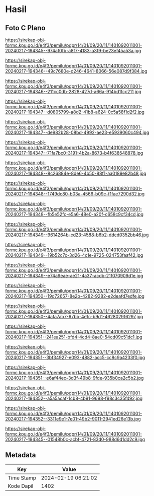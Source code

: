 # Hasil

## Foto C Plano

https://sirekap-obj-formc.kpu.go.id/e4f3/pemilu/pdpr/14/01/09/20/11/1401092011001-20240217-194345--974af0fb-a8f7-4183-a3f9-be23ef45a53a.jpg

https://sirekap-obj-formc.kpu.go.id/e4f3/pemilu/pdpr/14/01/09/20/11/1401092011001-20240217-194346--49c7680e-d246-4641-8066-56e087d9f384.jpg

https://sirekap-obj-formc.kpu.go.id/e4f3/pemilu/pdpr/14/01/09/20/11/1401092011001-20240217-194346--211cc0db-2828-427d-a66a-914bd1fcc211.jpg

https://sirekap-obj-formc.kpu.go.id/e4f3/pemilu/pdpr/14/01/09/20/11/1401092011001-20240217-194347--d0805799-a8d2-41b8-a624-0c5a58f1d2f2.jpg

https://sirekap-obj-formc.kpu.go.id/e4f3/pemilu/pdpr/14/01/09/20/11/1401092011001-20240217-194347--de982b28-08bd-4992-ae23-e5939060c494.jpg

https://sirekap-obj-formc.kpu.go.id/e4f3/pemilu/pdpr/14/01/09/20/11/1401092011001-20240217-194347--71fa7bc0-3191-4b2a-8673-b4f638548878.jpg

https://sirekap-obj-formc.kpu.go.id/e4f3/pemilu/pdpr/14/01/09/20/11/1401092011001-20240217-194348--8c26884e-8de6-4b50-88f1-aa0189e82b48.jpg

https://sirekap-obj-formc.kpu.go.id/e4f3/pemilu/pdpr/14/01/09/20/11/1401092011001-20240217-194348--1749dc80-b03a-4566-b09c-f1fae7290d32.jpg

https://sirekap-obj-formc.kpu.go.id/e4f3/pemilu/pdpr/14/01/09/20/11/1401092011001-20240217-194348--fb5e52fc-e5a6-48e0-a20f-c658c9cf34cd.jpg

https://sirekap-obj-formc.kpu.go.id/e4f3/pemilu/pdpr/14/01/09/20/11/1401092011001-20240217-194349--9614264b-cd23-4588-b6b2-ddcd0352bb46.jpg

https://sirekap-obj-formc.kpu.go.id/e4f3/pemilu/pdpr/14/01/09/20/11/1401092011001-20240217-194349--19b52c7c-3d26-4c1e-9725-024753faaf42.jpg

https://sirekap-obj-formc.kpu.go.id/e4f3/pemilu/pdpr/14/01/09/20/11/1401092011001-20240217-194349--e74a9eae-ae21-4a37-acdb-21f070909d1e.jpg

https://sirekap-obj-formc.kpu.go.id/e4f3/pemilu/pdpr/14/01/09/20/11/1401092011001-20240217-194350--19d72657-8e2b-4282-9282-e2deafd7edfe.jpg

https://sirekap-obj-formc.kpu.go.id/e4f3/pemilu/pdpr/14/01/09/20/11/1401092011001-20240217-194350--4afa7ab7-67bb-4e1c-b9d1-4628029f6297.jpg

https://sirekap-obj-formc.kpu.go.id/e4f3/pemilu/pdpr/14/01/09/20/11/1401092011001-20240217-194351--241ea251-bfd4-4cd4-8ae0-54cd09c51dc1.jpg

https://sirekap-obj-formc.kpu.go.id/e4f3/pemilu/pdpr/14/01/09/20/11/1401092011001-20240217-194351--3bf34927-e093-4882-acc5-cc8c9a4233f0.jpg

https://sirekap-obj-formc.kpu.go.id/e4f3/pemilu/pdpr/14/01/09/20/11/1401092011001-20240217-194351--e6af44ec-3d3f-49b8-9fde-935b0ca2c5b2.jpg

https://sirekap-obj-formc.kpu.go.id/e4f3/pemilu/pdpr/14/01/09/20/11/1401092011001-20240217-194352--a5a5acaf-1cb8-4b91-9698-f98c3c35f492.jpg

https://sirekap-obj-formc.kpu.go.id/e4f3/pemilu/pdpr/14/01/09/20/11/1401092011001-20240217-194352--3311e9e1-7e01-49b2-9011-2941ed26e13b.jpg

https://sirekap-obj-formc.kpu.go.id/e4f3/pemilu/pdpr/14/01/09/20/11/1401092011001-20240217-194345--01548b0c-acbf-4721-83d0-988d6d1dd2c9.jpg


## Metadata

| Key        | Value               |
| ---------- | ------------------- |
| Time Stamp | 2024-02-19 06:21:02 |
| Kode Dapil | 1402                |



